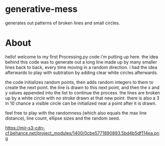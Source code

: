 # generative-mess
generates out patterns of broken lines and small circles.

# About

hello! welcome to my first Processing.py code i'm putting up here.
the idea behind this code was to generate out a long line made up by many smaller lines back to back, every time moving in a random direction. i had the idea afterwards to play with subtration by adding clear white circles afterwards.

the code initializes random points, then adds random integers to them to create the next point. the line is drawn to this next point, and then the x and y values appended into the list to continue the process.
the lines are broken up by a white circle with no stroke drawn at that new point.
there is also a 3 in 10 chance a visible circle can be initialized near a point after it is drawn.

feel free to play with the randomness (which also equals the max line distance), line count, ellipse sizes and the random seed.

https://mir-s3-cdn-cf.behance.net/project_modules/1400/0cbe5771890893.5bd4b5df114ea.png
